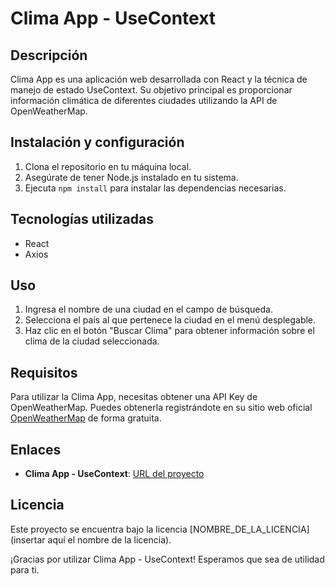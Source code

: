 # Clima App - UseContext

## Descripción

Clima App es una aplicación web desarrollada con React y la técnica de manejo de estado UseContext. Su objetivo principal es proporcionar información climática de diferentes ciudades utilizando la API de OpenWeatherMap.

## Instalación y configuración

1. Clona el repositorio en tu máquina local.
2. Asegúrate de tener Node.js instalado en tu sistema.
3. Ejecuta `npm install` para instalar las dependencias necesarias.

## Tecnologías utilizadas

- React
- Axios

## Uso

1. Ingresa el nombre de una ciudad en el campo de búsqueda.
2. Selecciona el país al que pertenece la ciudad en el menú desplegable.
3. Haz clic en el botón "Buscar Clima" para obtener información sobre el clima de la ciudad seleccionada.

## Requisitos

Para utilizar la Clima App, necesitas obtener una API Key de OpenWeatherMap. Puedes obtenerla registrándote en su sitio web oficial [OpenWeatherMap](https://openweathermap.org/) de forma gratuita.

## Enlaces

- **Clima App - UseContext**: [URL del proyecto](https://clima-app-mati69lbt.vercel.app/)

## Licencia

Este proyecto se encuentra bajo la licencia [NOMBRE_DE_LA_LICENCIA] (insertar aquí el nombre de la licencia).

¡Gracias por utilizar Clima App - UseContext! Esperamos que sea de utilidad para ti.

